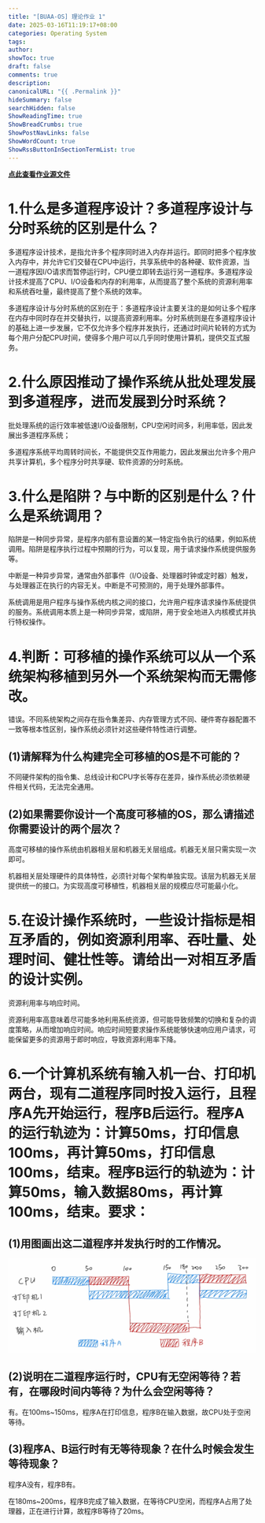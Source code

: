 ```yaml
---
title: "[BUAA-OS] 理论作业 1"
date: 2025-03-16T11:19:17+08:00
categories: Operating System
tags: 
author: 
showToc: true
draft: false
comments: true
description: 
canonicalURL: "{{ .Permalink }}"
hideSummary: false
searchHidden: false
ShowReadingTime: true
ShowBreadCrumbs: true
ShowPostNavLinks: false
ShowWordCount: true
ShowRssButtonInSectionTermList: true
---
```

**[点此查看作业源文件](作业1.pdf)**

# 1.什么是多道程序设计？多道程序设计与分时系统的区别是什么？

多道程序设计技术，是指允许多个程序同时进⼊内存并运⾏。即同时把多个程序放⼊内存中，并允许它们交替在CPU中运⾏，共享系统中的各种硬、软件资源，当⼀道程序因I/O请求⽽暂停运⾏时，CPU便⽴即转去运⾏另⼀道程序。多道程序设计技术提⾼了CPU、I/O设备和内存的利⽤率，从⽽提⾼了整个系统的资源利⽤率和系统吞吐量，最终提⾼了整个系统的效率。

多道程序设计与分时系统的区别在于：多道程序设计主要关注的是如何让多个程序在内存中同时存在并交替执⾏，以提⾼资源利⽤率。分时系统则是在多道程序设计的基础上进⼀步发展，它不仅允许多个程序并发执⾏，还通过时间⽚轮转的⽅式为每个⽤户分配CPU时间，使得多个⽤户可以⼏乎同时使⽤计算机，提供交互式服务。

# 2.什么原因推动了操作系统从批处理发展到多道程序，进而发展到分时系统？

批处理系统的运⾏效率被低速I/O设备限制，CPU空闲时间多，利⽤率低，因此发展出多道程序系统；

多道程序系统平均周转时间⻓，不能提供交互作⽤能⼒，因此发展出允许多个⽤户共享计算机，多个程序分时共享硬、软件资源的分时系统。

# 3.什么是陷阱？与中断的区别是什么？什么是系统调用？

陷阱是⼀种同步异常，是程序内部有意设置的某⼀特定指令执⾏的结果，例如系统调⽤。陷阱是程序执⾏过程中预期的⾏为，可以复现，⽤于请求操作系统提供服务等。

中断是⼀种异步异常，通常由外部事件（I/O设备、处理器时钟或定时器）触发，与处理器正在执⾏的内容⽆关。中断是不可预测的，⽤于处理外部事件。

系统调⽤是⽤户程序与操作系统内核之间的接⼝，允许⽤户程序请求操作系统提供的服务。系统调⽤本质上是⼀种同步异常，或陷阱，⽤于安全地进⼊内核模式并执⾏特权操作。

# 4.判断：可移植的操作系统可以从一个系统架构移植到另外一个系统架构而无需修改。

错误。不同系统架构之间存在指令集差异、内存管理方式不同、硬件寄存器配置不一致等根本性区别，操作系统必须针对这些硬件特性进行调整。

## (1)请解释为什么构建完全可移植的OS是不可能的？

不同硬件架构的指令集、总线设计和CPU字长等存在差异，操作系统必须依赖硬件相关代码，⽆法完全通⽤。

## (2)如果需要你设计一个高度可移植的OS，那么请描述你需要设计的两个层次？

高度可移植的操作系统由机器相关层和机器无关层组成。机器无关层只需实现一次即可。

机器相关层处理硬件的具体特性，必须针对每个架构单独实现。该层为机器无关层提供统一的接口。为实现高度可移植性，机器相关层的规模应尽可能最小化。

# 5.在设计操作系统时，一些设计指标是相互矛盾的，例如资源利用率、吞吐量、处理时间、健壮性等。请给出一对相互矛盾的设计实例。

资源利⽤率与响应时间。

资源利⽤率⾼意味着尽可能多地利⽤系统资源，但可能导致频繁的切换和复杂的调度策略，从⽽增加响应时间。响应时间短要求操作系统能够快速响应⽤户请求，可能保留更多的资源⽤于即时响应，导致资源利⽤率下降。

# 6.一个计算机系统有输入机一台、打印机两台，现有二道程序同时投入运行，且程序A先开始运行，程序B后运行。程序A的运行轨迹为：计算50ms，打印信息100ms，再计算50ms，打印信息100ms，结束。程序B运行的轨迹为：计算50ms，输入数据80ms，再计算100ms，结束。要求：

## (1)用图画出这二道程序并发执行时的工作情况。

![](Pasted%20image%2020250316112252.png)

## (2)说明在二道程序运行时，CPU有无空闲等待？若有，在哪段时间内等待？为什么会空闲等待？

有。在100ms~150ms，程序A在打印信息，程序B在输入数据，故CPU处于空闲等待。

## (3)程序A、B运行时有无等待现象？在什么时候会发生等待现象？

程序A没有，程序B有。

在180ms~200ms，程序B完成了输入数据，在等待CPU空闲，而程序A占用了处理器，正在进行计算，故程序B等待了20ms。
